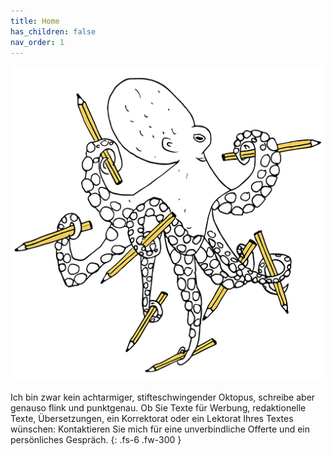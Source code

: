 ```yaml
---
title: Home
has_children: false
nav_order: 1
---
```


![](images/oktopus-512x512.jpg)

Ich bin zwar kein achtarmiger, stifteschwingender Oktopus, schreibe aber genauso flink und punktgenau. Ob Sie Texte für Werbung, redaktionelle Texte, Übersetzungen, ein Korrektorat oder ein Lektorat Ihres Textes wünschen: Kontaktieren Sie mich für eine unverbindliche Offerte und ein persönliches Gespräch.
{: .fs-6 .fw-300 }
